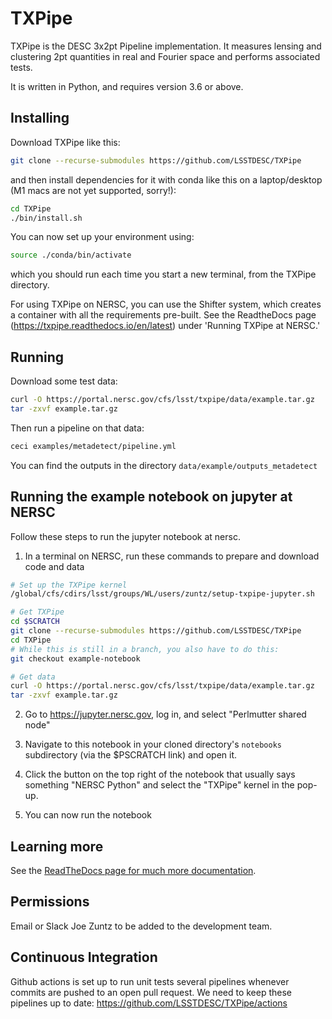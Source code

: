TXPipe
======

TXPipe is the DESC 3x2pt Pipeline implementation. It measures lensing and clustering 2pt quantities in real and Fourier space and performs associated tests.

It is written in Python, and requires version 3.6 or above.


Installing
----------

Download TXPipe like this:

```bash
git clone --recurse-submodules https://github.com/LSSTDESC/TXPipe
```

and then install dependencies for it with conda like this on a laptop/desktop (M1 macs are not yet supported, sorry!):

```bash
cd TXPipe
./bin/install.sh
```

You can now set up your environment using:
```bash
source ./conda/bin/activate
```
which you should run each time you start a new terminal, from the TXPipe directory.

For using TXPipe on NERSC, you can use the Shifter system, which creates a container with all the requirements pre-built. See the ReadtheDocs page (https://txpipe.readthedocs.io/en/latest) under 'Running TXPipe at NERSC.' 

Running
-------

Download some test data:

```bash
curl -O https://portal.nersc.gov/cfs/lsst/txpipe/data/example.tar.gz
tar -zxvf example.tar.gz
```

Then run a pipeline on that data:

```bash
ceci examples/metadetect/pipeline.yml
```

You can find the outputs in the directory `data/example/outputs_metadetect`


Running the example notebook on jupyter at NERSC
-------------------------------------------------

Follow these steps to run the jupyter notebook at nersc.

1. In a terminal on NERSC, run these commands to prepare and download code and data

```bash
# Set up the TXPipe kernel
/global/cfs/cdirs/lsst/groups/WL/users/zuntz/setup-txpipe-jupyter.sh

# Get TXPipe
cd $SCRATCH
git clone --recurse-submodules https://github.com/LSSTDESC/TXPipe
cd TXPipe
# While this is still in a branch, you also have to do this:
git checkout example-notebook

# Get data
curl -O https://portal.nersc.gov/cfs/lsst/txpipe/data/example.tar.gz
tar -zxvf example.tar.gz
```

2. Go to https://jupyter.nersc.gov, log in, and select "Perlmutter shared node"

3. Navigate to this notebook in your cloned directory's `notebooks` subdirectory (via the $PSCRATCH link) and open it.

4. Click the button on the top right of the notebook that usually says something "NERSC Python" and select the "TXPipe" kernel in the pop-up.

5. You can now run the notebook


Learning more
-------------

See the [ReadTheDocs page for much more documentation](https://txpipe.readthedocs.io/en/latest).


Permissions
-----------

Email or Slack Joe Zuntz to be added to the development team.


Continuous Integration
----------------------

Github actions is set up to run unit tests several pipelines whenever commits are pushed to an open pull request.  We need to keep these pipelines up to date: https://github.com/LSSTDESC/TXPipe/actions


